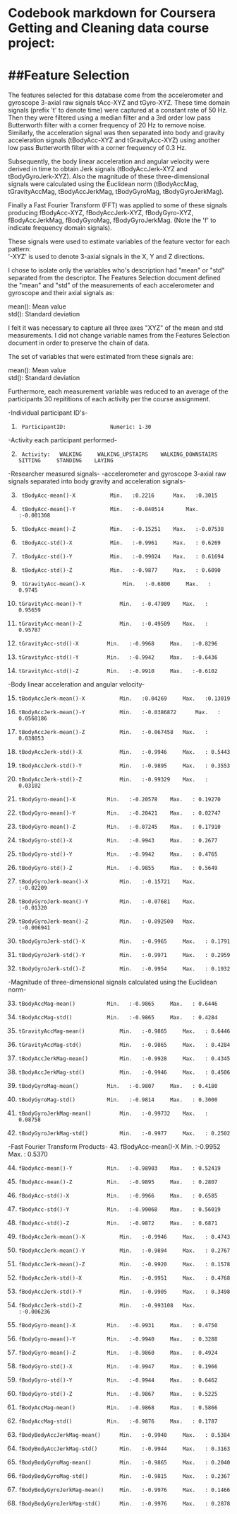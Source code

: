 # Codebook markdown for Coursera Getting and Cleaning data course project:

##Feature Selection 
=================

The features selected for this database come from the accelerometer and gyroscope 3-axial
raw signals tAcc-XYZ and tGyro-XYZ. These time domain signals (prefix 't' to denote time) 
were captured at a constant rate of 50 Hz. Then they were filtered using a median filter
and a 3rd order low pass Butterworth filter with a corner frequency of 20 Hz to remove 
noise. Similarly, the acceleration signal was then separated into body and gravity 
acceleration signals (tBodyAcc-XYZ and tGravityAcc-XYZ) using another low pass Butterworth
filter with a corner frequency of 0.3 Hz. 

Subsequently, the body linear acceleration and angular velocity were derived in time to 
obtain Jerk signals (tBodyAccJerk-XYZ and tBodyGyroJerk-XYZ). Also the magnitude of these 
three-dimensional signals were calculated using the Euclidean norm (tBodyAccMag, 
tGravityAccMag, tBodyAccJerkMag, tBodyGyroMag, tBodyGyroJerkMag). 

Finally a Fast Fourier Transform (FFT) was applied to some of these signals producing 
fBodyAcc-XYZ, fBodyAccJerk-XYZ, fBodyGyro-XYZ, fBodyAccJerkMag, fBodyGyroMag, 
fBodyGyroJerkMag. (Note the 'f' to indicate frequency domain signals). 

These signals were used to estimate variables of the feature vector for each pattern:  
'-XYZ' is used to denote 3-axial signals in the X, Y and Z directions.

I chose to isolate only the variables who's description had "mean" or "std" separated from
the descriptor. The Features Selection document defined the "mean" and "std" of the 
measurements of each accelerometer and gyroscope and their axial signals as:  

mean(): Mean value  
std(): Standard deviation  


I felt it was necessary to capture all three axes "XYZ" of the mean and std measurements.
I did not change variable names from the Features Selection document in order to preserve 
the chain of data.

The set of variables that were estimated from these signals are: 

mean(): Mean value  
std(): Standard deviation  


Furthermore, each measurement variable was reduced to an average of the participants
30 repititions of each activity per the course assignment.  


-Individual participant ID's-

1.  	ParticipantID:				Numeric: 1-30

-Activity each participant performed-

2.  	Activity:	WALKING		WALKING_UPSTAIRS	WALKING_DOWNSTAIRS	SITTING		STANDING	LAYING
	
-Researcher measured signals-
-accelerometer and gyroscope 3-axial raw signals separated into body gravity and acceleration signals-

3.  	tBodyAcc-mean()-X			Min.   :0.2216		Max.   :0.3015                    

4.  	tBodyAcc-mean()-Y			Min.   :-0.040514    	Max.   :-0.001308    

5.  	tBodyAcc-mean()-Z			Min.   :-0.15251  	Max.   :-0.07538    

6.  	tBodyAcc-std()-X			Min.   :-0.9961 	Max.   : 0.6269    

7.  	tBodyAcc-std()-Y			Min.   :-0.99024 	Max.   : 0.61694    

8.  	tBodyAcc-std()-Z			Min.   :-0.9877  	Max.   : 0.6090    

9.  	tGravityAcc-mean()-X			Min.   :-0.6800  	Max.   : 0.9745  

10. 	tGravityAcc-mean()-Y			Min.   :-0.47989  	Max.   : 0.95659  

11. 	tGravityAcc-mean()-Z			Min.   :-0.49509  	Max.   : 0.95787  
	
12. 	tGravityAcc-std()-X			Min.   :-0.9968  	Max.   :-0.8296  

13. 	tGravityAcc-std()-Y			Min.   :-0.9942  	Max.   :-0.6436  

14.  	tGravityAcc-std()-Z			Min.   :-0.9910  	Max.   :-0.6102  

-Body linear acceleration and angular velocity-

15. 	tBodyAccJerk-mean()-X			Min.   :0.04269  	Max.   :0.13019  
	
16. 	tBodyAccJerk-mean()-Y			Min.   :-0.0386872  	Max.   : 0.0568186  

17. 	tBodyAccJerk-mean()-Z			Min.   :-0.067458  	Max.   : 0.038053  

18. 	tBodyAccJerk-std()-X			Min.   :-0.9946  	Max.   : 0.5443  

19. 	tBodyAccJerk-std()-Y			Min.   :-0.9895  	Max.   : 0.3553  

20.  	tBodyAccJerk-std()-Z			Min.   :-0.99329  	Max.   : 0.03102  

21. 	tBodyGyro-mean()-X			Min.   :-0.20578  	Max.   : 0.19270  

22. 	tBodyGyro-mean()-Y			Min.   :-0.20421  	Max.   : 0.02747  

23. 	tBodyGyro-mean()-Z			Min.   :-0.07245  	Max.   : 0.17910  

24. 	tBodyGyro-std()-X			Min.   :-0.9943  	Max.   : 0.2677  

25. 	tBodyGyro-std()-Y			Min.   :-0.9942  	Max.   : 0.4765  

26. 	tBodyGyro-std()-Z			Min.   :-0.9855  	Max.   : 0.5649  

27. 	tBodyGyroJerk-mean()-X			Min.   :-0.15721  	Max.   :-0.02209  

28. 	tBodyGyroJerk-mean()-Y			Min.   :-0.07681  	Max.   :-0.01320  

29. 	tBodyGyroJerk-mean()-Z			Min.   :-0.092500  	Max.   :-0.006941  

30. 	tBodyGyroJerk-std()-X			Min.   :-0.9965  	Max.   : 0.1791  
	
31. 	tBodyGyroJerk-std()-Y			Min.   :-0.9971  	Max.   : 0.2959  

32. 	tBodyGyroJerk-std()-Z			Min.   :-0.9954  	Max.   : 0.1932  

-Magnitude of three-dimensional signals calculated using the Euclidean norm-

33. 	tBodyAccMag-mean()			Min.   :-0.9865  	Max.   : 0.6446  

34. 	tBodyAccMag-std()			Min.   :-0.9865  	Max.   : 0.4284  
	
35.  	tGravityAccMag-mean()			Min.   :-0.9865  	Max.   : 0.6446  

36. 	tGravityAccMag-std()			Min.   :-0.9865  	Max.   : 0.4284  

37. 	tBodyAccJerkMag-mean()			Min.   :-0.9928  	Max.   : 0.4345  

38. 	tBodyAccJerkMag-std()			Min.   :-0.9946  	Max.   : 0.4506  

39. 	tBodyGyroMag-mean()			Min.   :-0.9807  	Max.   : 0.4180  

40. 	tBodyGyroMag-std()			Min.   :-0.9814  	Max.   : 0.3000  

41. 	tBodyGyroJerkMag-mean()			Min.   :-0.99732  	Max.   : 0.08758  

42. 	tBodyGyroJerkMag-std()			Min.   :-0.9977  	Max.   : 0.2502  

-Fast Fourier Transform Products-
43. 	fBodyAcc-mean()-X			Min.   :-0.9952  	Max.   : 0.5370  

44. 	fBodyAcc-mean()-Y			Min.   :-0.98903  	Max.   : 0.52419  

45. 	fBodyAcc-mean()-Z			Min.   :-0.9895  	Max.   : 0.2807  

46. 	fBodyAcc-std()-X			Min.   :-0.9966  	Max.   : 0.6585  

47. 	fBodyAcc-std()-Y			Min.   :-0.99068  	Max.   : 0.56019  

48. 	fBodyAcc-std()-Z			Min.   :-0.9872  	Max.   : 0.6871  

49. 	fBodyAccJerk-mean()-X			Min.   :-0.9946  	Max.   : 0.4743  

50. 	fBodyAccJerk-mean()-Y			Min.   :-0.9894  	Max.   : 0.2767  

51. 	fBodyAccJerk-mean()-Z			Min.   :-0.9920 	Max.   : 0.1578  

52. 	fBodyAccJerk-std()-X			Min.   :-0.9951  	Max.   : 0.4768  

53. 	fBodyAccJerk-std()-Y			Min.   :-0.9905  	Max.   : 0.3498  

54. 	fBodyAccJerk-std()-Z			Min.   :-0.993108  	Max.   :-0.006236  

55. 	fBodyGyro-mean()-X			Min.   :-0.9931  	Max.   : 0.4750  

56. 	fBodyGyro-mean()-Y			Min.   :-0.9940  	Max.   : 0.3288  

57. 	fBodyGyro-mean()-Z			Min.   :-0.9860  	Max.   : 0.4924  

58. 	fBodyGyro-std()-X			Min.   :-0.9947  	Max.   : 0.1966  
	
59. 	fBodyGyro-std()-Y			Min.   :-0.9944  	Max.   : 0.6462  

60. 	fBodyGyro-std()-Z			Min.   :-0.9867  	Max.   : 0.5225  

61. 	fBodyAccMag-mean()			Min.   :-0.9868  	Max.   : 0.5866  

62. 	fBodyAccMag-std()			Min.   :-0.9876  	Max.   : 0.1787  

63. 	fBodyBodyAccJerkMag-mean()		Min.   :-0.9940  	Max.   : 0.5384  

64. 	fBodyBodyAccJerkMag-std()		Min.   :-0.9944  	Max.   : 0.3163  

65. 	fBodyBodyGyroMag-mean()			Min.   :-0.9865  	Max.   : 0.2040  

66. 	fBodyBodyGyroMag-std()			Min.   :-0.9815  	Max.   : 0.2367  

67. 	fBodyBodyGyroJerkMag-mean()		Min.   :-0.9976  	Max.   : 0.1466  

68.  	fBodyBodyGyroJerkMag-std()		Min.   :-0.9976  	Max.   : 0.2878  
